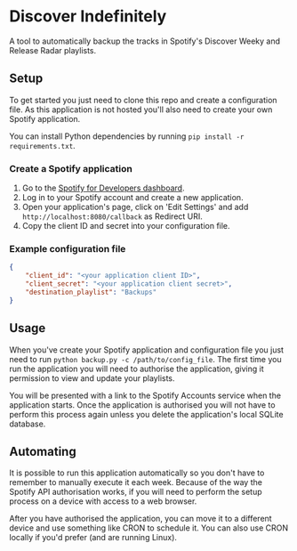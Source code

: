 # Discover Indefinitely
A tool to automatically backup the tracks in Spotify's Discover Weeky and Release Radar playlists.

## Setup
To get started you just need to clone this repo and create a configuration file. As this application is not hosted you'll also need to create your own Spotify application.

You can install Python dependencies by running `pip install -r requirements.txt`. 

### Create a Spotify application
1. Go to the [Spotify for Developers dashboard](https://developer.spotify.com/dashboard/applications).
1. Log in to your Spotify account and create a new application.
1. Open your application's page, click on 'Edit Settings' and add `http://localhost:8080/callback` as Redirect URI.
1. Copy the client ID and secret into your configuration file.

### Example configuration file
```json
{
    "client_id": "<your application client ID>",
    "client_secret": "<your application client secret>",
    "destination_playlist": "Backups"
}
```

## Usage
When you've create your Spotify application and configuration file you just need to run `python backup.py -c /path/to/config_file`. The first time you run the application you will need to authorise the application, giving it permission to view and update your playlists. 

You will be presented with a link to the Spotify Accounts service when the application starts. Once the application is authorised you will not have to perform this process again unless you delete the application's local SQLite database.

## Automating
It is possible to run this application automatically so you don't have to remember to manually execute it each week. Because of the way the Spotify API authorisation works, if you will need to perform the setup process on a device with access to a web browser. 

After you have authorised the application, you can move it to a different device and use something like CRON to schedule it. You can also use CRON locally if you'd prefer (and are running Linux).